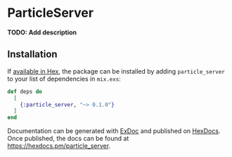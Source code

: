 # ParticleServer

**TODO: Add description**

## Installation

If [available in Hex](https://hex.pm/docs/publish), the package can be installed
by adding `particle_server` to your list of dependencies in `mix.exs`:

```elixir
def deps do
  [
    {:particle_server, "~> 0.1.0"}
  ]
end
```

Documentation can be generated with [ExDoc](https://github.com/elixir-lang/ex_doc)
and published on [HexDocs](https://hexdocs.pm). Once published, the docs can
be found at <https://hexdocs.pm/particle_server>.

